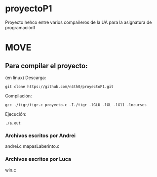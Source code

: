 # proyectoP1
Proyecto hehco entre varios compañeros de la UA para la asignatura de programación1

# MOVE


## Para compilar el proyecto:
(en linux)
Descarga:

    git clone https://github.com/n4th0/proyectoP1.git 

Compilación:

    gcc ./tigr/tigr.c proyecto.c -I./tigr -lGLU -lGL -lX11 -lncurses 

Ejecución:

    ./a.out


### Archivos escritos por  Andrei
andrei.c
mapasLaberinto.c

### Archivos escritos por Luca
win.c
